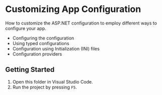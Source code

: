 # Customizing App Configuration

How to customize the ASP.NET configuration to employ different ways to configure your app.

- Configuring the configuration
- Using typed configurations
- Configuration using Initialization (INI) files
- Configuration providers

## Getting Started

1. Open this folder in Visual Studio Code.
1. Run the project by pressing `F5`.
